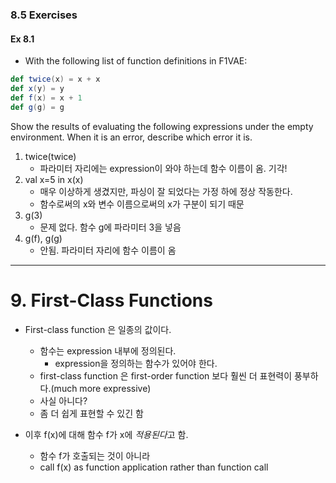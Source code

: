 ### 8.5 Exercises
#### Ex 8.1
- With the following list of function definitions in F1VAE:
```Scala
def twice(x) = x + x
def x(y) = y
def f(x) = x + 1
def g(g) = g
```
Show the results of evaluating the following expressions under the empty environment. When it is an error, describe which error it is.

1. twice(twice)
	- 파라미터 자리에는 expression이 와야 하는데 함수 이름이 옴. 기각!
2. val x=5 in x(x)
	- 매우 이상하게 생겼지만, 파싱이 잘 되었다는 가정 하에 정상 작동한다.
	- 함수로써의 x와 변수 이름으로써의 x가 구분이 되기 때문
3. g(3)
	- 문제 없다. 함수 g에 파라미터 3을 넣음
4. g(f), g(g)
	- 안됨. 파라미터 자리에 함수 이름이 옴

---
# 9. First-Class Functions
- First-class function 은 일종의 값이다.
	- 함수는 expression 내부에 정의된다.
		- expression을 정의하는 함수가 있어야 한다.
	- first-class function 은 first-order function 보다 훨씬 더 표현력이 풍부하다.(much more expressive)
	- 사실 아니다?
	- 좀 더 쉽게 표현할 수 있긴 함

- 이후 f(x)에 대해 함수 f가 x에 *적용된다*고 함.
	- 함수 f가 호출되는 것이 아니라
	- call f(x) as function application rather than function call

